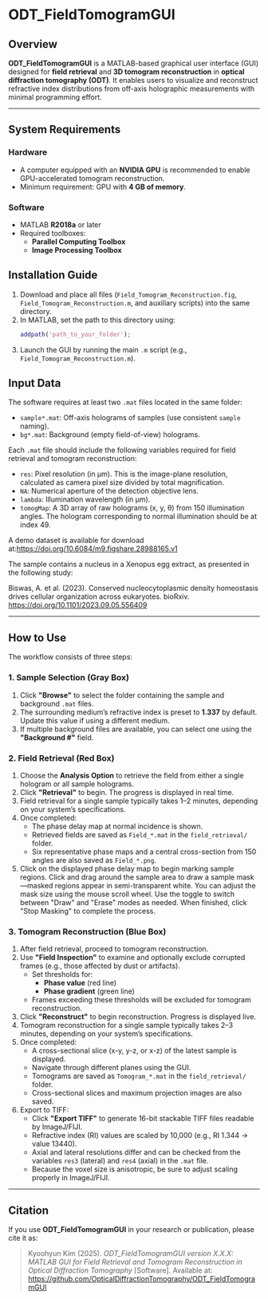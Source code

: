 # ODT_FieldTomogramGUI

## Overview

**ODT_FieldTomogramGUI** is a MATLAB-based graphical user interface (GUI) designed for **field retrieval** and **3D tomogram reconstruction** in **optical diffraction tomography (ODT)**. It enables users to visualize and reconstruct refractive index distributions from off-axis holographic measurements with minimal programming effort.

---

## System Requirements

### Hardware
- A computer equipped with an **NVIDIA GPU** is recommended to enable GPU-accelerated tomogram reconstruction.
- Minimum requirement: GPU with **4 GB of memory**.

### Software
- MATLAB **R2018a** or later
- Required toolboxes:
  - **Parallel Computing Toolbox**
  - **Image Processing Toolbox**

## Installation Guide

1. Download and place all files (`Field_Tomogram_Reconstruction.fig`, `Field_Tomogram_Reconstruction.m`, and auxiliary scripts) into the same directory.
2. In MATLAB, set the path to this directory using:
   ```matlab
   addpath('path_to_your_folder');
   ```
3. Launch the GUI by running the main `.m` script (e.g., `Field_Tomogram_Reconstruction.m`).

## Input Data

The software requires at least two `.mat` files located in the same folder:

- `sample*.mat`: Off-axis holograms of samples (use consistent `sample` naming).
- `bg*.mat`: Background (empty field-of-view) holograms.

Each `.mat` file should include the following variables required for field retrieval and tomogram reconstruction:
- `res`: Pixel resolution (in µm). This is the image-plane resolution, calculated as camera pixel size divided by total magnification.
- `NA`: Numerical aperture of the detection objective lens.
- `lambda`: Illumination wavelength (in µm).
- `tomogMap`: A 3D array of raw holograms (x, y, θ) from 150 illumination angles. The hologram corresponding to normal illumination should be at index 49.

A demo dataset is available for download at:https://doi.org/10.6084/m9.figshare.28988165.v1

The sample contains a nucleus in a Xenopus egg extract, as presented in the following study:

Biswas, A. et al. (2023). Conserved nucleocytoplasmic density homeostasis drives cellular organization across eukaryotes. bioRxiv. https://doi.org/10.1101/2023.09.05.556409

 
---

## How to Use

The workflow consists of three steps:

### 1. Sample Selection (Gray Box)

1. Click **"Browse"** to select the folder containing the sample and background `.mat` files.
2. The surrounding medium’s refractive index is preset to **1.337** by default. Update this value if using a different medium.
3. If multiple background files are available, you can select one using the **"Background #"** field.

### 2. Field Retrieval (Red Box)

1. Choose the **Analysis Option** to retrieve the field from either a single hologram or all sample holograms.
2. Click **"Retrieval"** to begin. The progress is displayed in real time.
3. Field retrieval for a single sample typically takes 1–2 minutes, depending on your system’s specifications.
4. Once completed:
   - The phase delay map at normal incidence is shown.
   - Retrieved fields are saved as `Field_*.mat` in the `field_retrieval/` folder.
   - Six representative phase maps and a central cross-section from 150 angles are also saved as `Field_*.png`.
5. Click on the displayed phase delay map to begin marking sample regions. Click and drag around the sample area to draw a sample mask—masked regions appear in semi-transparent white. You can adjust the mask size using the mouse scroll wheel. Use the toggle to switch between "Draw" and "Erase" modes as needed. When finished, click "Stop Masking" to complete the process.

### 3. Tomogram Reconstruction (Blue Box)

1. After field retrieval, proceed to tomogram reconstruction.
2. Use **"Field Inspection"** to examine and optionally exclude corrupted frames (e.g., those affected by dust or artifacts).
   - Set thresholds for:
     - **Phase value** (red line)
     - **Phase gradient** (green line)
   - Frames exceeding these thresholds will be excluded for tomogram reconstruction.
3. Click **"Reconstruct"** to begin reconstruction. Progress is displayed live.
4. Tomogram reconstruction for a single sample typically takes 2–3 minutes, depending on your system’s specifications.
5. Once completed:
   - A cross-sectional slice (x-y, y-z, or x-z) of the latest sample is displayed.
   - Navigate through different planes using the GUI.
   - Tomograms are saved as `Tomogram_*.mat` in the `field_retrieval/` folder.
   - Cross-sectional slices and maximum projection images are also saved.
6. Export to TIFF:
   - Click **"Export TIFF"** to generate 16-bit stackable TIFF files readable by ImageJ/FIJI.
   - Refractive index (RI) values are scaled by 10,000 (e.g., RI 1.344 → value 13440).
   - Axial and lateral resolutions differ and can be checked from the variables `res3` (lateral) and `res4` (axial) in the `.mat` file.
   - Because the voxel size is anisotropic, be sure to adjust scaling properly in ImageJ/FIJI.

---

## Citation

If you use **ODT_FieldTomogramGUI** in your research or publication, please cite it as:

> Kyoohyun Kim (2025). *ODT_FieldTomogramGUI version X.X.X: MATLAB GUI for Field Retrieval and Tomogram Reconstruction in Optical Diffraction Tomography* [Software]. Available at: https://github.com/OpticalDiffractionTomography/ODT_FieldTomogramGUI
